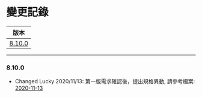 變更記錄
===
| 版本 |
| :---: |
| [8.10.0](#v8_10_0) |

***
### <a id='v8_10_0'></a>8.10.0


* Changed Lucky 2020/11/13: 第一版需求確認後，提出規格異動, 請參考檔案: [2020-11-13][2020-11-13]





<!-- 超連結 -->
[2020-11-13]: 2020-11-13.md "測試運行台系統名稱異動規則"
